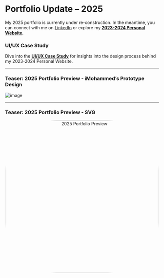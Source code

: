 # Portfolio Update – 2025  

My 2025 portfolio is currently under re-construction. In the meantime, you can connect with me on [LinkedIn](#) or explore my **[2023-2024 Personal Website](https://tech-moh-logy.github.io)**.  

### UI/UX Case Study  
Dive into the **[UI/UX Case Study](https://github.com/tech-moh-logy/UI-UX-Case-Studies/blob/main/Personal-Website/iMohammed%20©%20-%20UI-UX%20Design%20Case%20Study-2.pdf)** for insights into the design process behind my 2023-2024 Personal Website.  

---

### **Teaser: 2025 Portfolio Preview - iMohammed’s Prototype Design**  

![image](https://github.com/user-attachments/assets/b013240b-ec2b-4bd7-a701-fd77e9eb496f)

---

### **Teaser: 2025 Portfolio Preview - SVG** 

<div align="center">  
  <img src="https://github.com/user-attachments/assets/2e3148b0-67e5-4bef-ac76-caf00cc762af" width="500" style="border-radius: 33%;" alt="2025 Portfolio Preview"/>  
</div>  

